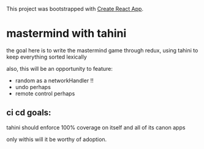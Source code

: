 This project was bootstrapped with [Create React App](https://github.com/facebookincubator/create-react-app).

# mastermind with tahini

the goal here is to write the mastermind game through redux, using tahini to keep everything sorted lexically

also, this will be an opportunity to feature:

- random as a networkHandler !!
- undo perhaps
- remote control perhaps

## ci cd goals:

tahini should enforce 100% coverage on itself and all of its canon apps

only withis will it be worthy of adoption.
